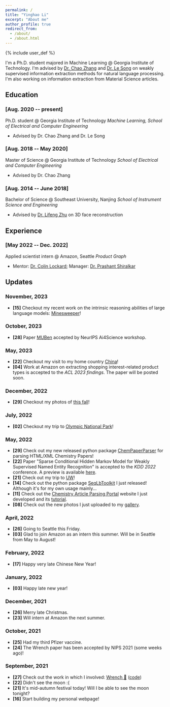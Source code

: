 ```yaml
---
permalink: /
title: "Yinghao Li"
excerpt: "About me"
author_profile: true
redirect_from:
  - /about/
  - /about.html
---
```


{% include user_def %}

I'm a Ph.D. student majored in Machine Learning @ Georgia Institute of Technology.
I'm advised by [Dr. Chao Zhang](http://chaozhang.org/) and [Dr. Le Song](https://www.linkedin.com/in/le-song-03223813/) on weakly supervised information extraction methods for natural language processing.
I'm also working on information extraction from Material Science articles.

Education
---

### [Aug. 2020 -- present]

Ph.D. student @ Georgia Institute of Technology
*Machine Learning, School of Electrical and Computer Engineering*
- Advised by Dr. Chao Zhang and Dr. Le Song

### [Aug. 2018 -- May 2020]

Master of Science @ Georgia Institute of Technology
*School of Electrical and Computer Engineering*
- Advised by Dr. Chao Zhang

### [Aug. 2014 -- June 2018]

Bachelor of Science @ Southeast University, Nanjing
*School of Instrument Science and Engineering*
- Advised by [Dr. Lifeng Zhu](https://ins.seu.edu.cn/yk_english/2020/0219/c27542a317780/page.htm) on 3D face reconstruction

Experience
---

### [May 2022 -- Dec. 2022]
Applied scientist intern @ Amazon, Seattle
*Product Graph*
- Mentor: [Dr. Colin Lockard](https://www.colinlockard.com/); Manager: [Dr. Prashant Shiralkar](https://sites.google.com/site/shiralkarprashant/)


Updates
---

### November, 2023
- **[15]** Checkout my recent work on the intrinsic reasoning abilities of large language models: [Minesweeper](https://arxiv.org/abs/2311.07387)!

### October, 2023
- **[28]** Paper [MUBen](https://arxiv.org/abs/2306.10060) accepted by NeurIPS Ai4Science workshop.

### May, 2023
- **[22]** Checkout my visit to my home country [China]({{base_path}}/gallery/2023/05/china)!
- **[04]** Work at Amazon on extracting shopping interest-related product types is accepted to the *ACL 2023 findings*. The paper will be posted soon.

### December, 2022
- **[29]** Checkout my photos of [this fall]({{base_path}}/gallery/2022/11/autumn)!

### July, 2022
- **[02]** Checkout my trip to [Olympic National Park]({{base_path}}/gallery/2022/06/olympic/)!

### May, 2022
- **[29]** Check out my new released python package [ChemPaperParser](https://pypi.org/project/ChemistryPaperParser/) for parsing HTML/XML Chemistry Papers!
- **[22]** Paper "Sparse Conditional Hidden Markov Model for Weakly Supervised Named Entity Recognition" is accepted to the *KDD 2022* conference. A preview is available [here]({{base_path}}/files/KDD.2022.sparse.chmm.preview.pdf).
- **[21]** Check out my trip to [UW]({{base_path}}/gallery/2022/05/uw)!
- **[14]** Check out the python package [SeqLbToolkit](https://pypi.org/project/SeqLbToolkit/) I just released! Although it's for my own usage mainly...
- **[11]** Check out the [Chemistry Article Parsing Portal](http://sciannotate.cc.gatech.edu/) website I just developed and its [tutorial]({{base_path}}/posts/2022/05/chem-parser).
- **[08]** Check out the new photos I just uploaded to my [gallery]({{base_path}}/gallery/2022/05/seattle-city).

### April, 2022
- **[26]** Going to Seattle this Friday.
- **[03]** Glad to join Amazon as an intern this summer. Will be in Seattle from May to August!

### February, 2022
- **[17]** Happy very late Chinese New Year!

### January, 2022
- **[03]** Happy late new year!

### December, 2021
- **[26]** Merry late Christmas.
- **[23]** Will intern at Amazon the next summer.

### October, 2021
- **[25]** Had my third Pfizer vaccine.
- **[24]** The Wrench paper has been accepted by NIPS 2021 (some weeks ago)!

### September, 2021
- **[27]** Check out the work in which I involved: [Wrench 🔧](https://arxiv.org/abs/2109.11377) ([code](https://github.com/JieyuZ2/wrench))
- **[22]** Didn't see the moon :(
- **[21]** It's mid-autumn festival today! Will I be able to see the moon tonight?
- **[16]** Start building my personal webpage!


